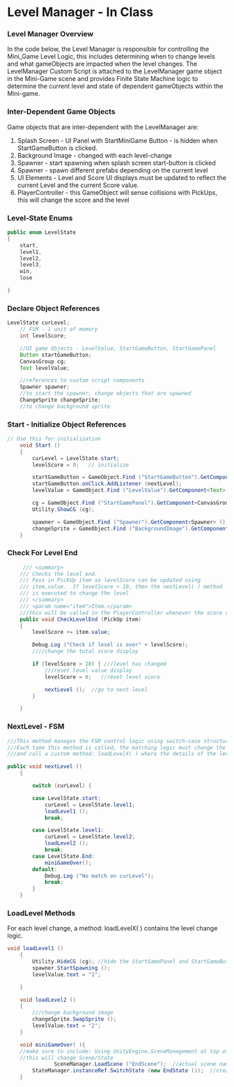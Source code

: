 # Level Manager - In Class

### Level Manager Overview

In the code below, the Level Manager is responsible for controlling the Mini\_Game Level Logic, this includes determining when to change levels and what gameObjects are impacted when the level changes.  The LevelManager Custom Script is attached to the LevelManager game object in the Mini-Game scene and provides Finite State Machine logic to determine the current level and state of dependent gameObjects within the Mini-game.

### Inter-Dependent Game Objects

Game objects that are inter-dependent with the LevelManager are:

1. Splash Screen - UI Panel with StartMiniGame Button - is hidden when StartGameButton is clicked.
2. Background Image - changed with each level-change
3. Spawner - start spawning when splash screen start-button is clicked
4. Spawner - spawn different prefabs depending on the current level
5. UI Elements - Level and Score UI displays must be updated to reflect the current Level and the current Score value.
6. PlayerController - this GameObject will sense collisions with PickUps, this will change the score and the level

### Level-State Enums

```java
public enum LevelState
{
    start,
    level1,
    level2,
    level3,
    win,
    lose

}
```

### Declare Object References

```java
LevelState curLevel;
    // FSM - 1 unit of memory
    int levelScore;

    //UI game Objects - LevelValue, StartGameButton, StartGamePanel
    Button startGameButton;
    CanvasGroup cg;
    Text levelValue;

    //references to custom script components
    Spawner spawner;
    //to start the spawner, change objects that are spawned
    ChangeSprite changeSprite;
    //to change background sprite
```

### Start - Initialize Object References

```java
// Use this for initialization
    void Start ()
    {
        curLevel = LevelState.start;
        levelScore = 0;   // initialize

        startGameButton = GameObject.Find ("StartGameButton").GetComponent<Button> ();
        startGameButton.onClick.AddListener (nextLevel);
        levelValue = GameObject.Find ("LevelValue").GetComponent<Text> ();

        cg = GameObject.Find ("StartGamePanel").GetComponent<CanvasGroup> ();
        Utility.ShowCG (cg);

        spawner = GameObject.Find ("Spawner").GetComponent<Spawner> ();
        changeSprite = GameObject.Find ("BackgroundImage").GetComponent<ChangeSprite> ();
    }
```

### Check For Level End

```java
     /// <summary>
    /// Checks the level end.
    /// Pass in PickUp item so levelScore can be updated using
    /// item.value.  If levelScore > 10, then the nextLevel( ) method
    /// is executed to change the level
    /// </summary>
    /// <param name="item">Item.</param>
    ///this will be called in the PlayerController whenever the score changes - OnTriggerEnter2D()
    public void CheckLevelEnd (PickUp item)
    {
        levelScore += item.value;

        Debug.Log ("Check if level is over" + levelScore);
        ////change the total score display

        if (levelScore > 10) { ///level has changed
            ///reset level value display
            levelScore = 0;   //reset level score

            nextLevel ();  //go to next level
        }

    }
```

### NextLevel - FSM

```java
///This method manages the FSM control logic using switch-case structure. 
///Each time this method is called, the matching logic must change the value of curLevel, 
///and call a custom method: loadLevelX( ) where the details of the level loading logic are specified.

public void nextLevel ()
    {

        switch (curLevel) {

        case LevelState.start:
            curLevel = LevelState.level1;
            loadLevel1 ();
            break;

        case LevelState.level1:
            curLevel = LevelState.level2;
            loadLevel2 ();
            break;
        case LevelState.End:
            miniGameOver();
        default:
            Debug.Log ("No match on curLevel");
            break;
        }
    }
```

### LoadLevel Methods

For each level change, a method: loadLevelX\( \) contains the level change logic.

```java
void loadLevel1 ()
    {
        Utility.HideCG (cg); //hide the StartGamePanel and StartGameButton
        spawner.StartSpawning ();
        levelValue.text = "1";

    }

    void loadLevel2 ()
    {
        ///change background image
        changeSprite.SwapSprite ();
        levelValue.text = "2";
    }

    void miniGameOver( ){
    //make sure to include: Using UnityEngine.SceneManagement at top of script
    //this will change Scene/State
               SceneManager.LoadScene ("EndScene");  //actual scene name
        StateManager.instanceRef.SwitchState (new EndState ());  //create new state, pass to StateManager     
    }
```



